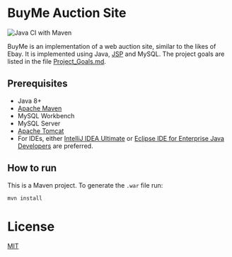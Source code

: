 # BuyMe Auction Site

![Java CI with Maven](https://github.com/b361asd/Auction_Site/workflows/Java%20CI%20with%20Maven/badge.svg?branch=master)

BuyMe is an implementation of a web auction site, similar to the likes of Ebay.
It is implemented using Java, [JSP](https://en.wikipedia.org/wiki/JavaServer_Pages) and MySQL.
The project goals are listed in the file [Project_Goals.md](Project_Goals.md).

## Prerequisites
* Java 8+
* [Apache Maven](https://maven.apache.org/)
* MySQL Workbench
* MySQL Server
* [Apache Tomcat](https://tomcat.apache.org/)
* For IDEs, either [IntelliJ IDEA Ultimate](https://www.jetbrains.com/idea/) or [Eclipse IDE for Enterprise Java Developers](https://www.eclipse.org/downloads/packages/release/2019-12/r/eclipse-ide-enterprise-java-developers) are preferred. 

## How to run

This is a Maven project. To generate the `.war` file run:

```sh
mvn install
```

# License
[MIT](LICENSE)
